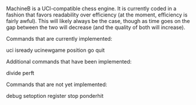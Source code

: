 MachineB is a UCI-compatible chess engine. It is currently coded in a fashion that favors readability over efficiency (at the moment, efficiency is fairly awful). This will likely always be the case, though as time goes on the gap between the two will decrease (and the quality of both will increase).


Commands that are currently implemented:

uci
isready
ucinewgame
position
go
quit




Additional commands that have been implemented:

divide <ply depth>
perft <ply depth>




Commands that are not yet implemented:

debug
setoption
register
stop
ponderhit